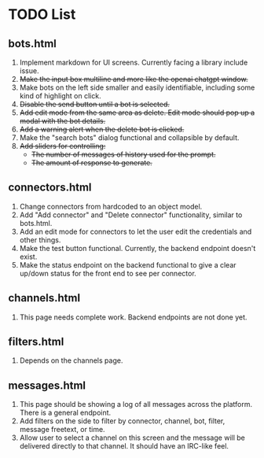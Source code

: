 # TODO List

## bots.html

1. Implement markdown for UI screens. Currently facing a library include issue.
2. ~~Make the input box multiline and more like the openai chatgpt window.~~
3. Make bots on the left side smaller and easily identifiable, including some kind of highlight on click.
4. ~~Disable the send button until a bot is selected.~~
5. ~~Add edit mode from the same area as delete. Edit mode should pop up a modal with the bot details.~~
6. ~~Add a warning alert when the delete bot is clicked.~~
7. Make the "search bots" dialog functional and collapsible by default.
8. ~~Add sliders for controlling:~~
   - ~~The number of messages of history used for the prompt.~~
   - ~~The amount of response to generate.~~

## connectors.html

1. Change connectors from hardcoded to an object model.
2. Add "Add connector" and "Delete connector" functionality, similar to bots.html.
3. Add an edit mode for connectors to let the user edit the credentials and other things.
4. Make the test button functional. Currently, the backend endpoint doesn't exist.
5. Make the status endpoint on the backend functional to give a clear up/down status for the front end to see per connector.

## channels.html

1. This page needs complete work. Backend endpoints are not done yet.

## filters.html

1. Depends on the channels page.

## messages.html

1. This page should be showing a log of all messages across the platform. There is a general endpoint.
2. Add filters on the side to filter by connector, channel, bot, filter, message freetext, or time.
3. Allow user to select a channel on this screen and the message will be delivered directly to that channel. It should have an IRC-like feel.

